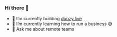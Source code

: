 ### Hi there 👋


- 🔭 I’m currently building [doozy.live](doozy.live)
- 🌱 I’m currently learning how to run a business 😅
- 💬 Ask me about remote teams
